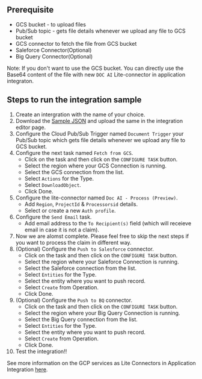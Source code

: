 ## Prerequisite
* GCS bucket - to upload files
* Pub/Sub topic - gets file details whenever we upload any file to GCS bucket
* GCS connector to fetch the file from GCS bucket
* Saleforce Connector(Optional)
* Big Query Connector(Optional)

Note: If you don't want to use the GCS bucket. You can directly use the Base64 content of the file with new `DOC AI` Lite-connector in application integraton. 

## Steps to run the integration sample
1. Create an intergration with the name of your choice. 
2. Download the [Sample JSON](https://github.com/DeepanshuGoel17/Application-Integration/blob/c79c0e944ee57f3f55cbdd219d2f703a5dc64804/samples/gcp-tasks/documentAI-demo-v1.json) and upload the same in the integration editor page. 
3. Configure the Cloud Pub/Sub Trigger named `Document Trigger` your Pub/Sub topic which gets file details whenever we upload any file to GCS bucket.
4. Configure the next task named `Fetch from GCS`.
    - Click on the task and then click on the `CONFIGURE TASK` button.
    - Select the region where your GCS Connection is running.
    - Select the GCS connection from the list.
    - Select `Actions` for the Type.
    - Select `DownloadObject`.
    - Click Done.
5. Configure the lite-connector named `Doc AI - Process (Preview)`.
    - Add `Region`, `ProjectId` & `Processorsid` details.
    - Select or create a new `Auth profile`.
6. Configure the `Send Email` task. 
    - Add email address to the `To Recipient(s)` field (which will receieve email in case it is not a claim).
7. Now we are alomst complete. Please feel free to skip the next steps if you want to process the claim in different way. 
8. (Optional) Configure the `Push to Salesforce` connector. 
    - Click on the task and then click on the `CONFIGURE TASK` button.
    - Select the region where your Saleforce Connection is running.
    - Select the Saleforce connection from the list.
    - Select `Entities` for the Type.
    - Select the entity where you want to push record. 
    - Select `Create` from Operation.
    - Click Done. 
9. (Optional) Configure the `Push to BQ` connector. 
    - Click on the task and then click on the `CONFIGURE TASK` button.
    - Select the region where your Big Query Connection is running.
    - Select the Big Query connection from the list.
    - Select `Entities` for the Type.
    - Select the entity where you want to push record. 
    - Select `Create` from Operation.
    - Click Done.
10. Test the integration!!

See more information on the GCP services as Lite Connectors in Application Integration [here](). 
